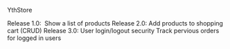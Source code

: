 YthStore

Release 1.0: 	Show a list of products
Release 2.0:
	Add products to shopping cart (CRUD)
Release 3.0:
	User login/logout security
	Track pervious orders for logged in users


